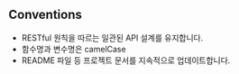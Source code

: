 
## Conventions
- RESTful 원칙을 따르는 일관된 API 설계를 유지합니다.
- 함수명과 변수명은 camelCase
- README 파일 등 프로젝트 문서를 지속적으로 업데이트합니다.
